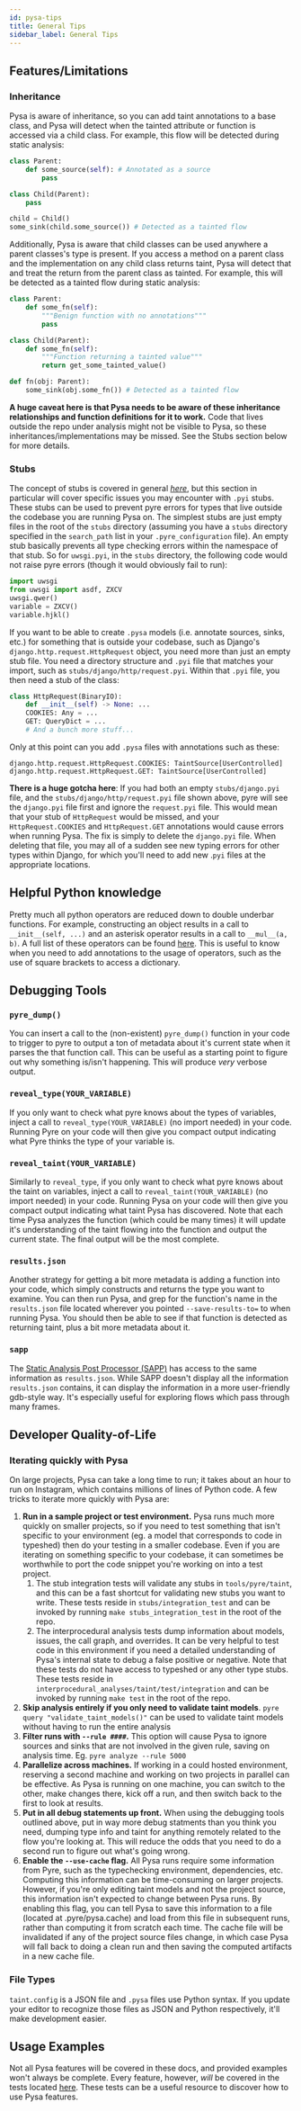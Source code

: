 ```yaml
---
id: pysa-tips
title: General Tips
sidebar_label: General Tips
---
```


## Features/Limitations

### Inheritance

Pysa is aware of inheritance, so you can add taint annotations to a base class,
and Pysa will detect when the tainted attribute or function is accessed via a
child class. For example, this flow will be detected during static analysis:

```python
class Parent:
    def some_source(self): # Annotated as a source
        pass

class Child(Parent):
    pass

child = Child()
some_sink(child.some_source()) # Detected as a tainted flow
```

Additionally, Pysa is aware that child classes can be used anywhere a parent
classes's type is present. If you access a method on a parent class and the
implementation on any child class returns taint, Pysa will detect that and
treat the return from the parent class as tainted. For example, this will be
detected as a tainted flow during static analysis:

```python
class Parent:
    def some_fn(self):
        """Benign function with no annotations"""
        pass

class Child(Parent):
    def some_fn(self):
        """Function returning a tainted value"""
        return get_some_tainted_value()

def fn(obj: Parent):
    some_sink(obj.some_fn()) # Detected as a tainted flow
```

**A huge caveat here is that Pysa needs to be aware of these inheritance
relationships and function definitions for it to work.** Code that lives
outside the repo under analysis might not be visible to Pysa, so these
inheritances/implementations may be missed. See the Stubs section below for
more details.

### Stubs

The concept of stubs is covered in general _[here](pysa_basics.md)_, but this
section in particular will cover specific issues you may encounter with
`.pyi` stubs. These stubs can be used to prevent pyre errors for types
that live outside the codebase you are running Pysa on. The simplest stubs are
just empty files in the root of the `stubs` directory (assuming you have a
`stubs` directory specified in the `search_path` list in your
`.pyre_configuration` file). An empty stub basically prevents all type checking
errors within the namespace of that stub. So for `uwsgi.pyi`, in the `stubs`
directory, the following code would not raise pyre errors (though it would
obviously fail to run):

```python
import uwsgi
from uwsgi import asdf, ZXCV
uwsgi.qwer()
variable = ZXCV()
variable.hjkl()
```

If you want to be able to create `.pysa` models (i.e. annotate sources, sinks,
etc.) for something that is outside your codebase, such as Django's
`django.http.request.HttpRequest` object, you need more than just an empty stub
file. You need a directory structure and `.pyi` file that matches your import,
such as `stubs/django/http/request.pyi`. Within that `.pyi` file, you
then need a stub of the class:

```python
class HttpRequest(BinaryIO):
    def __init__(self) -> None: ...
    COOKIES: Any = ...
    GET: QueryDict = ...
    # And a bunch more stuff...
```

Only at this point can you add `.pysa` files with annotations such as these:

```
django.http.request.HttpRequest.COOKIES: TaintSource[UserControlled]
django.http.request.HttpRequest.GET: TaintSource[UserControlled]
```

**There is a huge gotcha here**: If you had both an empty `stubs/django.pyi`
file, and the `stubs/django/http/request.pyi` file shown above, pyre will see
the `django.pyi` file first and ignore the `request.pyi` file. This would mean
that your stub of `HttpRequest` would be missed, and your `HttpRequest.COOKIES`
and `HttpRequest.GET` annotations would cause errors when running Pysa. The fix
is simply to delete the `django.pyi` file. When deleting that file, you may all
of a sudden see new typing errors for other types within Django, for which
you'll need to add new .`pyi` files at the appropriate locations.

## Helpful Python knowledge

Pretty much all python operators are reduced down to double underbar functions.
For example, constructing an object results in a call to `__init__(self, ...)`
and an asterisk operator results in a call to `__mul__(a, b)`. A full list of
these operators can be found
[here](https://docs.python.org/3.7/library/operator.html). This is useful to
know when you need to add annotations to the usage of operators, such as the use
of square brackets to access a dictionary.

## Debugging Tools

### `pyre_dump()`

You can insert a call to the (non-existent) `pyre_dump()` function in your code
to trigger to pyre to output a ton of metadata about it's current state when it
parses the that function call. This can be useful as a starting point to figure
out why something is/isn't happening. This will produce *very* verbose output.

### `reveal_type(YOUR_VARIABLE)`

If you only want to check what pyre knows about the types of variables, inject a
call to `reveal_type(YOUR_VARIABLE)` (no import needed) in your code. Running
Pyre on your code will then give you compact output indicating what Pyre thinks
the type of your variable is.

### `reveal_taint(YOUR_VARIABLE)`

Similarly to `reveal_type`, if you only want to check what pyre knows about the
taint on variables, inject a call to `reveal_taint(YOUR_VARIABLE)` (no import
needed) in your code. Running Pysa on your code will then give you compact
output indicating what taint Pysa has discovered. Note that each time Pysa
analyzes the function (which could be many times) it will update it's
understanding of the taint flowing into the function and output the current
state. The final output will be the most complete.

### `results.json`

Another strategy for getting a bit more metadata is adding a function into your
code, which simply constructs and returns the type you want to examine. You can
then run Pysa, and grep for the function's name in the
`results.json` file located wherever you pointed `--save-results-to=` to when
running Pysa. You should then be able to see if that function is detected as
returning taint, plus a bit more metadata about it.

### `sapp`

The [Static Analysis Post Processor (SAPP)](static_analysis_post_processor.md)
has access to the same information as `results.json`. While SAPP doesn't display
all the information `results.json` contains, it can display the information in a
more user-friendly gdb-style way. It's especially useful for exploring flows
which pass through many frames.


## Developer Quality-of-Life

### Iterating quickly with Pysa

On large projects, Pysa can take a long time to run; it takes about an hour to
run on Instagram, which contains millions of lines of Python code. A few tricks
to iterate more quickly with Pysa are:

1. **Run in a sample project or test environment.** Pysa runs much more quickly
   on smaller projects, so if you need to test something that isn't specific to
   your environment (eg. a model that corresponds to code in typeshed) then do
   your testing in a smaller codebase. Even if you are iterating on something
   specific to your codebase, it can sometimes be worthwhile to port the code
   snippet you're working on into a test project.
   1. The stub integration tests will validate any stubs in `tools/pyre/taint`,
      and this can be a fast shortcut for validating new stubs you want to
      write. These tests reside in `stubs/integration_test` and can be invoked
      by running `make stubs_integration_test` in the root of the repo.
   1. The interprocedural analysis tests dump information about models, issues,
      the call graph, and overrides. It can be very helpful to test code in this
      environment if you need a detailed understanding of Pysa's internal state
      to debug a false positive or negative. Note that these tests do not have
      access to typeshed or any other type stubs. These tests reside in
      `interprocedural_analyses/taint/test/integration` and can be invoked by
      running `make test` in the root of the repo.
1. **Skip analysis entirely if you only need to validate taint models**. `pyre
   query "validate_taint_models()"` can be used to validate taint models without
   having to run the entire analysis
1. **Filter runs with `--rule ####`.** This option will cause Pysa to ignore
   sources and sinks that are not involved in the given rule, saving on analysis
   time. Eg. `pyre analyze --rule 5000`
1. **Parallelize across machines.** If working in a could hosted environment,
   reserving a second machine and working on two projects in parallel can be
   effective. As Pysa is running on one machine, you can switch to the other,
   make changes there, kick off a run, and then switch back to the first to look
   at results.
1. **Put in all debug statements up front.** When using the debugging tools
   outlined above, put in way more debug statments than you think you need,
   dumping type info and taint for anything remotely related to the flow you're
   looking at. This will reduce the odds that you need to do a second run to
   figure out what's going wrong.
1. **Enable the `--use-cache` flag.** All Pysa runs require some information
   from Pyre, such as the typechecking environment, dependencies, etc.
   Computing this information can be time-consuming on larger projects.
   However, if you're only editing taint models and not the project source,
   this information isn't expected to change between Pysa runs. By enabling
   this flag, you can tell Pysa to save this information to a file
   (located at .pyre/pysa.cache) and load from this file in subsequent runs,
   rather than computing it from scratch each time. The cache file will be
   invalidated if any of the project source files change, in which case
   Pysa will fall back to doing a clean run and then saving the computed
   artifacts in a new cache file.


### File Types

`taint.config` is a JSON file and `.pysa` files use Python syntax. If you update
your editor to recognize those files as JSON and Python respectively, it'll make
development easier.

## Usage Examples

Not all Pysa features will be covered in these docs, and provided examples won't
always be complete. Every feature, however, _will_ be covered in the tests
located
[here](https://github.com/facebook/pyre-check/tree/master/interprocedural_analyses/taint/test/integration).
These tests can be a useful resource to discover how to use Pysa features.
